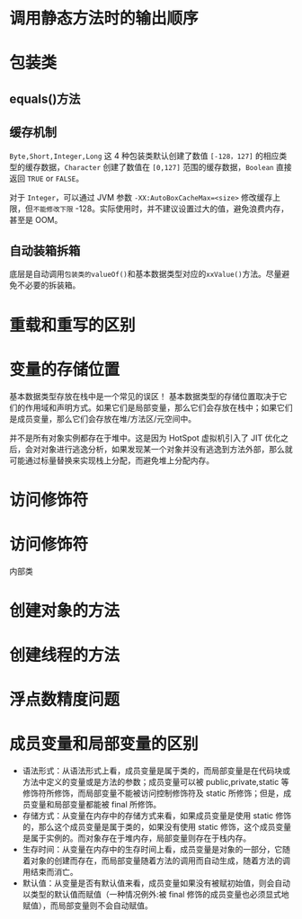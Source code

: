 # 调用静态方法时的输出顺序


# 包装类
## equals()方法

## 缓存机制
`Byte,Short,Integer,Long` 这 4 种包装类默认创建了数值 `[-128，127]` 的相应类型的缓存数据，`Character` 创建了数值在 `[0,127]` 范围的缓存数据，`Boolean` 直接返回 `TRUE` or `FALSE`。

对于 `Integer`，可以通过 JVM 参数 `-XX:AutoBoxCacheMax=<size>` 修改缓存上限，但`不能修改下限` -128。实际使用时，并不建议设置过大的值，避免浪费内存，甚至是 OOM。

## 自动装箱拆箱
底层是自动调用`包装类的valueOf()`和基本数据类型对应的`xxValue()`方法。尽量避免不必要的拆装箱。

# 重载和重写的区别


# 变量的存储位置
基本数据类型存放在栈中是一个常见的误区！ 基本数据类型的存储位置取决于它们的作用域和声明方式。如果它们是局部变量，那么它们会存放在栈中；如果它们是成员变量，那么它们会存放在堆/方法区/元空间中。

并不是所有对象实例都存在于堆中。这是因为 HotSpot 虚拟机引入了 JIT 优化之后，会对对象进行逃逸分析，如果发现某一个对象并没有逃逸到方法外部，那么就可能通过标量替换来实现栈上分配，而避免堆上分配内存。



# 访问修饰符


# 访问修饰符
内部类

# 创建对象的方法


# 创建线程的方法


# 浮点数精度问题


# 成员变量和局部变量的区别
- 语法形式：从语法形式上看，成员变量是属于类的，而局部变量是在代码块或方法中定义的变量或是方法的参数；成员变量可以被 public,private,static 等修饰符所修饰，而局部变量不能被访问控制修饰符及 static 所修饰；但是，成员变量和局部变量都能被 final 所修饰。
- 存储方式：从变量在内存中的存储方式来看，如果成员变量是使用 static 修饰的，那么这个成员变量是属于类的，如果没有使用 static 修饰，这个成员变量是属于实例的。而对象存在于堆内存，局部变量则存在于栈内存。
- 生存时间：从变量在内存中的生存时间上看，成员变量是对象的一部分，它随着对象的创建而存在，而局部变量随着方法的调用而自动生成，随着方法的调用结束而消亡。
- 默认值：从变量是否有默认值来看，成员变量如果没有被赋初始值，则会自动以类型的默认值而赋值（一种情况例外:被 final 修饰的成员变量也必须显式地赋值），而局部变量则不会自动赋值。
